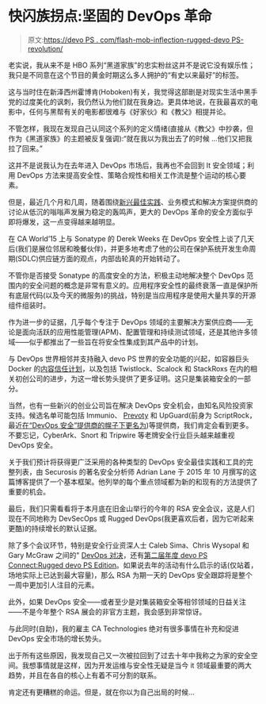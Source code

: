 # 快闪族拐点:坚固的 DevOps 革命

> 原文:[https://devo PS . com/flash-mob-inflection-rugged-devo PS-revolution/](https://devops.com/flash-mob-inflection-rugged-devops-revolution/)

老实说，我从来不是 HBO 系列“黑道家族”的忠实粉丝这并不是说它没有娱乐性；我只是不同意在这个节目的黄金时期这么多人拥护的“有史以来最好”的标签。

这与当时住在新泽西州霍博肯(Hoboken)有关，我觉得这部剧是对现实生活中黑手党的过度美化的讽刺，我仍然认为他们就在我身边。更具体地说，在我最喜欢的电影中，任何与黑帮有关的电影都很难与《好家伙》和《教父》相提并论。

不管怎样，我现在发现自己认同这个系列的定义情绪(直接从《教父》中抄袭，但作为《黑道家族》的主题被反复强调):“就在我以为我出去了的时候 …他们又把我拉了回来。”

这并不是说我认为在去年进入 DevOps 市场后，我再也不会回到 It 安全领域；利用 DevOps 方法来提高安全性、策略合规性和相关工作流是整个运动的核心要素。

但是，最近几个月和几周，随着围绕[新兴最佳实践](https://devops.com/2016/02/10/minimum-viable-app-doesnt-mean-minimum-security/)、业务模式和解决方案提供商的讨论从低沉的嗡嗡声发展为稳定的轰鸣声，更大的 DevOps 革命的安全方面似乎即将爆发，这一点变得越来越明显。

在 CA World’15 上与 Sonatype 的 Derek Weeks 在 DevOps 安全性上谈了几天后(我们是展位邻居和晚餐伙伴)，并更多地考虑了他的公司在保护系统开发生命周期(SDLC)供应链方面的观点，内部齿轮真的开始转动了。

不管你是否接受 Sonatype 的高度安全的方法，积极主动地解决整个 DevOps 范围内的安全问题的概念是非常有意义的。应用程序安全性的最终衰落一直是保护所有底层代码(以及今天的微服务)的挑战，特别是当应用程序是使用大量共享的开源组件组装时。

作为进一步的证据，几乎每个专注于 DevOps 领域的主要解决方案供应商——无论是面向活跃的应用性能管理(APM)、配置管理和持续测试领域，还是其他许多领域——似乎都推出了一些旨在将安全性集成到其产品中的计划。

与 DevOps 世界相邻并支持融入 devo PS 世界的安全功能的兴起，如容器巨头 Docker 的[内容信任计划](http://containerjournal.com/2015/08/31/docker-security-evolving-advance-adoption/)，以及包括 Twistlock、Scalock 和 StackRoxs 在内的相关初创公司的进步，为这一增长势头提供了更多证明。这只是集装箱安全的一部分。

当然，也有一些新兴的创业公司旨在解决 DevOps 安全机会，由知名风险投资家支持。候选名单可能包括 Immunio、 [Prevoty](https://blog.prevoty.com/topic/devops) 和 UpGuard(前身为 ScriptRock，最近[在“DevOps 安全”提供商的幌子下更名为](http://www.eweek.com/security/scriptrock-rebrands-as-upguard-with-more-focus-on-security.html))等提供商，我们肯定会看到更多。不要忘记，CyberArk、Snort 和 Tripwire 等老牌安全行业巨头越来越重视 DevOps 安全。

关于我们预计将获得更广泛采用的各种类型的 DevOps 安全最佳实践和工具的完整列表，由 Securosis 的著名安全分析师 Adrian Lane 于 2015 年 10 月撰写的这篇博客提供了一个基本框架。他列举的每个重点领域都为新的和现有的方法提供了重要的机会。

最后，我们只需看看将于本月底在旧金山举行的今年的 RSA 安全会议，这是人们现在不同地称为 DevSecOps 或 Rugged DevOps(我更喜欢后者，因为它听起来更酷)的持续增长的默认证据。

除了多个会议环节，特别是安全行业资深人士 Caleb Sima、Chris Wysopal 和 Gary McGraw 之间的" [DevOps 对决](https://www.rsaconference.com/events/us16/agenda/sessions/2646/devops-throw-down-with-chris-gary-caleb-and)，还有[第二届年度 devo PS Connect:Rugged devo PS Edition](https://www.rsaconference.com/events/us16/agenda/sessions/2339/devops-connect-rugged-devops)。如果说去年的活动有什么启示的话(仅站着，场地实际上已达到最大容量)，那么 RSA 为期一天的 DevOps 安全跟踪将是整个一周中更加引人注目的元素。

此外，如果 DevOps 安全——或者至少是对集装箱安全等相邻领域的日益关注——不是今年整个 RSA 展会的非官方主题，我会感到非常惊讶。

与此同时(自助)，我的雇主 CA Technologies 绝对有很多事情在补充和促进 DevOps 安全市场的增长势头。

出于所有这些原因，我发现自己又一次被拉回到了过去十年中我称之为家的安全空间。我想事情就是这样，因为开发运维与安全性无疑是当今 it 领域最重要的两大趋势，并且在各自的核心上有着不可分割的联系。

肯定还有更糟糕的命运。但是，就在你以为自己出局的时候…